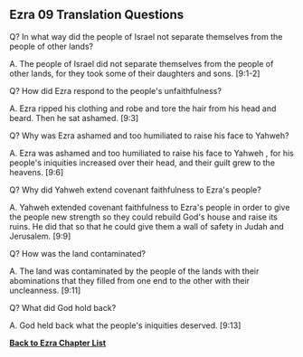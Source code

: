 ## Ezra 09 Translation Questions ##

Q? In what way did the people of Israel not separate themselves from the people of other lands?

A. The people of Israel did not separate themselves from the people of other lands, for they took some of their daughters and sons. [9:1-2]

Q? How did Ezra respond to the people's unfaithfulness?

A. Ezra ripped his clothing and robe and tore the hair from his head and beard. Then he sat ashamed. [9:3]

Q? Why was Ezra ashamed and too humiliated to raise his face to Yahweh?

A. Ezra was ashamed and too humiliated to raise his face to Yahweh , for his people's iniquities increased over their head, and their guilt grew to the heavens. [9:6]

Q? Why did Yahweh extend covenant faithfulness to Ezra's people?

A. Yahweh extended covenant faithfulness to Ezra's people in order to give the people new strength so they could rebuild God's house and raise its ruins. He did that so that he could give them a wall of safety in Judah and Jerusalem. [9:9]

Q? How was the land contaminated?

A. The land was contaminated by the people of the lands with their abominations that they filled from one end to the other with their uncleanness. [9:11]

Q? What did God hold back?

A. God held back what the people's iniquities deserved. [9:13]

__[Back to Ezra Chapter List](./)__

